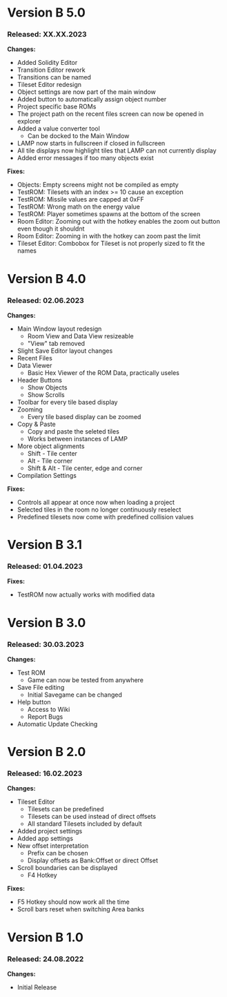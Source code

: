 # Version B 5.0
### Released: XX.XX.2023
**Changes:**
* Added Solidity Editor
* Transition Editor rework
* Transitions can be named
* Tileset Editor redesign
* Object settings are now part of the main window
* Added button to automatically assign object number
* Project specific base ROMs
* The project path on the recent files screen can now be opened in explorer
* Added a value converter tool
  * Can be docked to the Main Window
* LAMP now starts in fullscreen if closed in fullscreen
* All tile displays now highlight tiles that LAMP can not currently display  
* Added error messages if too many objects exist
 
**Fixes:** 
* Objects: Empty screens might not be compiled as empty
* TestROM: Tilesets with an index >= 10 cause an exception
* TestROM: Missile values are capped at 0xFF
* TestROM: Wrong math on the energy value
* TestROM: Player sometimes spawns at the bottom of the screen
* Room Editor: Zooming out with the hotkey enables the zoom out button even though it shouldnt
* Room Editor: Zooming in with the hotkey can zoom past the limit
* Tileset Editor: Combobox for Tileset is not properly sized to fit the names

# Version B 4.0
### Released: 02.06.2023
**Changes:**
* Main Window layout redesign
  * Room View and Data View resizeable
  * "View" tab removed
* Slight Save Editor layout changes
* Recent Files
* Data Viewer
  * Basic Hex Viewer of the ROM Data, practically useles
* Header Buttons
  * Show Objects
  * Show Scrolls
* Toolbar for every tile based display
* Zooming
  * Every tile based display can be zoomed
* Copy & Paste
  * Copy and paste the seleted tiles
  * Works between instances of LAMP
* More object alignments
  * Shift - Tile center
  * Alt - Tile corner
  * Shift & Alt - Tile center, edge and corner
* Compilation Settings  

**Fixes:**
* Controls all appear at once now when loading a project
* Selected tiles in the room no longer continuously reselect
* Predefined tilesets now come with predefined collision values


# Version B 3.1
### Released: 01.04.2023  
**Fixes:**
* TestROM now actually works with modified data


# Version B 3.0
### Released: 30.03.2023
**Changes:**
* Test ROM
  * Game can now be tested from anywhere
* Save File editing
  * Initial Savegame can be changed
* Help button
  * Access to Wiki
  * Report Bugs
* Automatic Update Checking


# Version B 2.0
### Released: 16.02.2023
**Changes:**
* Tileset Editor
  * Tilesets can be predefined
  * Tilesets can be used instead of direct offsets
  * All standard Tilesets included by default
* Added project settings
* Added app settings
* New offset interpretation
  * Prefix can be chosen
  * Display offsets as Bank:Offset or direct Offset
* Scroll boundaries can be displayed
  * F4 Hotkey  

**Fixes:**
* F5 Hotkey should now work all the time
* Scroll bars reset when switching Area banks


# Version B 1.0
### Released: 24.08.2022
**Changes:**
* Initial Release